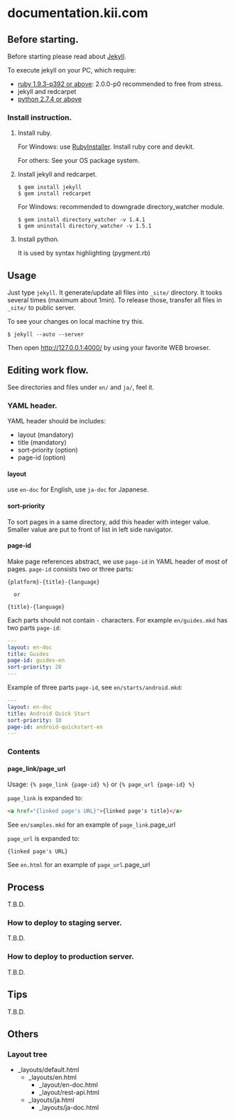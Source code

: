 # documentation.kii.com


## Before starting.

Before starting please read about
[Jekyll](https://github.com/mojombo/jekyll/wiki).

To execute jekyll on your PC, which require:

*   [ruby 1.9.3-p392 or above](http://www.ruby-lang.org/): 2.0.0-p0 recommended
    to free from stress.
*   jekyll and redcarpet
*   [python 2.7.4 or above](http://python.org/)

### Install instruction.

1.  Install ruby.

    For Windows:  use [RubyInstaller](http://rubyinstaller.org/).  Install ruby
    core and devkit.

    For others: See your OS package system.

2.  Install jekyll and redcarpet.

    ```
    $ gem install jekyll
    $ gem install redcarpet
    ```

    For Windows: recommended to downgrade directory\_watcher module.

    ```
    $ gem install directory_watcher -v 1.4.1
    $ gem uninstall directory_watcher -v 1.5.1
    ```

3.  Install python.

    It is used by syntax highlighting (pygment.rb)

## Usage

Just type `jekyll`.  It generate/update all files into `_site/` directory.  It
tooks several times (maximum about 1min).  To release those, transfer all files
in `_site/` to public server.

To see your changes on local machine try this.

```
$ jekyll --auto --server
```

Then open http://127.0.0.1:4000/ by using your favorite WEB browser.


## Editing work flow.

See directories and files under `en/` and `ja/`, feel it.

### YAML header.

YAML header should be includes:

*   layout (mandatory)
*   title (mandatory)
*   sort-priority (option)
*   page-id (option)

#### layout

use `en-doc` for English, use `ja-doc` for Japanese.

#### sort-priority

To sort pages in a same directory, add this header with integer value.  Smaller
value are put to front of list in left side navigator.

#### page-id

Make page references abstract, we use `page-id` in YAML header of most of
pages.  `page-id` consists two or three parts:

    {platform}-{title}-{language}

      or

    {title}-{language}

Each parts should not contain `-` characters.  For example `en/guides.mkd` has
two parts `page-id`:

```yaml
---
layout: en-doc
title: Guides
page-id: guides-en
sort-priority: 20
---
```

Example of three parts `page-id`, see `en/starts/android.mkd`:

```yaml
---
layout: en-doc
title: Android Quick Start
sort-priority: 10
page-id: android-quickstart-en
---
```


### Contents

#### page\_link/page\_url

Usage: `{% page_link {page-id} %}` or `{% page_url {page-id} %}`

`page_link` is expanded to:

```html
<a href="{linked page's URL}">{linked page's title}</a>
```

See `en/samples.mkd` for an example of `page_link`.page_url

`page_url` is expanded to:

```
{linked page's URL}
```

See `en.html` for an example of `page_url`.page_url


## Process

T.B.D.

### How to deploy to staging server.

T.B.D.

### How to deploy to production server.

T.B.D.


## Tips

T.B.D.

## Others

### Layout tree

*   \_layouts/default.html
    *   \_layouts/en.html
        *   \_layout/en-doc.html
        *   \_layout/rest-api.html
    *   \_layouts/ja.html
        *   \_layouts/ja-doc.html
